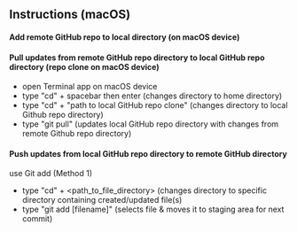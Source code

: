 
## Instructions (macOS)

#### Add remote GitHub repo to local directory (on macOS device)

#### Pull updates from remote GitHub repo directory to local GitHub repo directory (repo clone on macOS device)
* open Terminal app on macOS device
* type "cd" + spacebar then enter (changes directory to home directory)
* type "cd" + "path to local GitHub repo clone" (changes directory to local Github repo directory)
* type "git pull" (updates local GitHub repo directory with changes from remote Github repo directory)

#### Push updates from local GitHub repo directory to remote GitHub directory
use Git add (Method 1)
* type "cd" + <path_to_file_directory> (changes directory to specific directory containing created/updated file(s)
* type "git add [filename]" (selects file & moves it to staging area for next commit)
